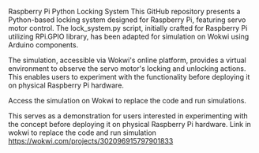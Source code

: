 Raspberry Pi Python Locking System
This GitHub repository presents a Python-based locking system designed for Raspberry Pi, featuring servo motor control. The lock_system.py script, initially crafted for Raspberry Pi utilizing RPi.GPIO library, has been adapted for simulation on Wokwi using Arduino components.

The simulation, accessible via Wokwi's online platform, provides a virtual environment to observe the servo motor's locking and unlocking actions. This enables users to experiment with the functionality before deploying it on physical Raspberry Pi hardware.

Access the simulation on Wokwi to replace the code and run simulations.



This serves as a demonstration for users interested in experimenting with the concept before deploying it on physical Raspberry Pi hardware. Link in wokwi to replace the code and run simulation https://wokwi.com/projects/302096915797901833
